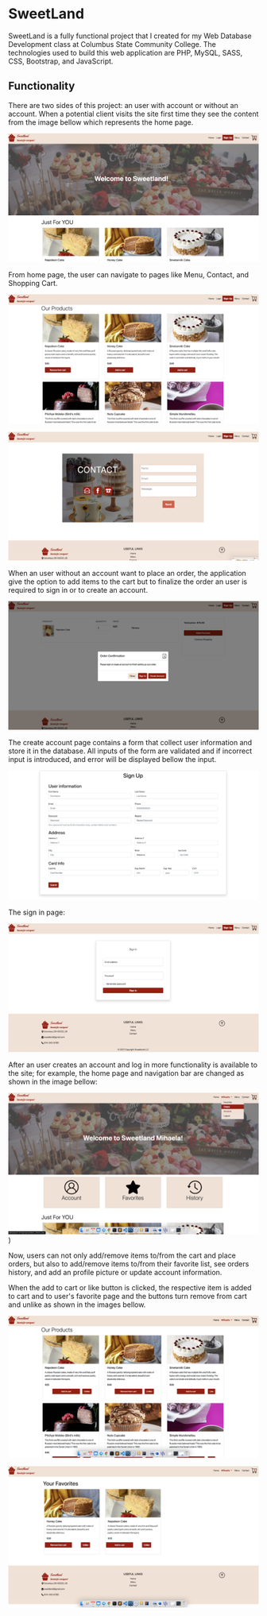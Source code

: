 # SweetLand
SweetLand is a fully functional project that I created for my Web Database Development class at Columbus State Community College.
The technologies used to build this web application are PHP, MySQL, SASS, CSS, Bootstrap, and JavaScript.

## Functionality 

There are two sides of this project: an user with account or without an account. When a potential client visits the site first time they see the content from the image bellow which represents the home page.

![image](img/welcome.png)

From home page, the user can navigate to pages like Menu, Contact, and Shopping Cart.

![image](img/menu_img.png)

![image](img/contact.png)

When an user without an account want to place an order, the application give the option to add items to the cart but to finalize the order an user is required to sign in or to create an account. 

![image](img/place_order.png)

The create account page contains a form that collect user information and store it in the database. All inputs of the form are validated and if incorrect input is introduced, and error will be displayed bellow the input.

![image](img/create_account.png)

The sign in page:

![image](img/log_in.png)

After an user creates an account and log in more functionality is available to the site; for example, the home page and navigation bar are changed as shown in the image bellow:
 
![image](img/welcome-user.png))

Now, users can not only add/remove items to/from the cart and place orders, but also to add/remove items to/from their favorite list, see orders history, and add an profile picture or update account information.

When the add to cart or like button is clicked, the respective item is added to cart and to user's favorite page and the buttons turn remove from cart and unlike as shown in the images bellow.

![image](img/like-unlike.png)

![image](img/favorites.png)


